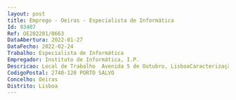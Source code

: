 ```yaml
--- 
layout: post
title: Emprego - Oeiras - Especialista de Informática
Id: 93407
Ref: OE202201/0663
DataAbertura: 2022-01-27
DataFecho: 2022-02-24
Trabalho: Especialista de Informática
Empregador: Instituto de Informática, I.P.
Descricao: Local de Trabalho  Avenida 5 de Outubro, LisboaCaracterização do Posto de Trabalho para o exercício de funções de Suporte Técnico TI, preferencialmente com as seguintes características    Monitorizar problemas desde o início até à sua resolução    Categorizar e registar as consultas reportadas e fornecer soluções    Preparar intervenções despoletadas pela gestão de topo    Criar contas, gerir equipamentos e acessos, reportar avarias e atualizar software (instalação ou reparação).  Elaborar e publicar estatísticas e indicadores de gestão.
CodigoPostal: 2740-120 PORTO SALVO
Concelho: Oeiras
Distrito: Lisboa
--- 
```

